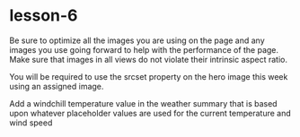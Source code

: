 # lesson-6
 Be sure to optimize all the images you are using on the page and any images you use going forward to help with the performance of the page.  Make sure that images in all views do not violate their intrinsic aspect ratio.

You will be required to use the srcset property on the hero image this week using an assigned image.

Add a windchill temperature value in the weather summary that is based upon whatever placeholder values are used for the current temperature and wind speed
